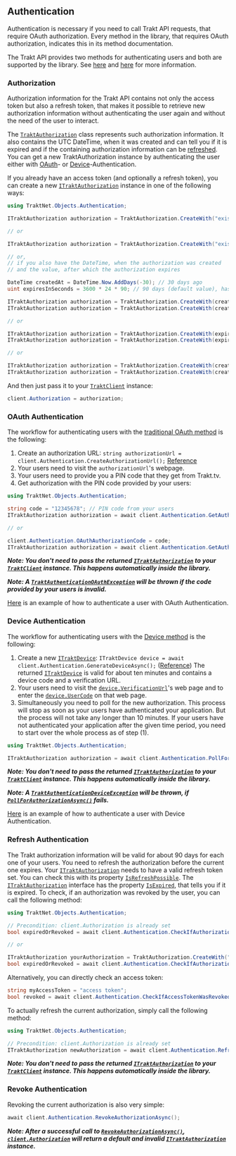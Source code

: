 ## Authentication

Authentication is necessary if you need to call Trakt API requests, that require OAuth authorization. Every method in the library, that requires OAuth authorization, indicates this in its method documentation.

The Trakt API provides two methods for authenticating users and both are supported by the library. See [here](authentication.md#oauth-authentication) and [here](authentication.md#device-authentication) for more information.

### Authorization

Authorization information for the Trakt API contains not only the access token but also a refresh token, that makes it possible to retrieve new authorization information without authenticating the user again and without the need of the user to interact.

The [`TraktAuthorization`](xref:TraktNet.Objects.Authentication.TraktAuthorization) class represents such authorization information. It also contains the UTC DateTime, when it was created and can tell you if it is expired and if the containing authorization information can be [refreshed](authentication.md#refresh-authentication). You can get a new TraktAuthorization instance by authenticating the user either with [OAuth](authentication.md#oauth-authentication)- or [Device](authentication.md#device-authentication)-Authentication.

If you already have an access token (and optionally a refresh token), you can create a new [`ITraktAuthorization`](xref:TraktNet.Objects.Authentication.ITraktAuthorization) instance in one of the following ways:

```csharp
using TraktNet.Objects.Authentication;

ITraktAuthorization authorization = TraktAuthorization.CreateWith("existing access token");

// or

ITraktAuthorization authorization = TraktAuthorization.CreateWith("existing access token", "existing refresh token");

// or,
// if you also have the DateTime, when the authorization was created
// and the value, after which the authorization expires

DateTime createdAt = DateTime.Now.AddDays(-30); // 30 days ago
uint expiresInSeconds = 3600 * 24 * 90; // 90 days (default value), has to be in seconds

ITraktAuthorization authorization = TraktAuthorization.CreateWith(createdAt, expiresInSeconds, "existing access token");
ITraktAuthorization authorization = TraktAuthorization.CreateWith(createdAt, expiresInSeconds, "existing access token", "existing refresh token");

// or

ITraktAuthorization authorization = TraktAuthorization.CreateWith(expiresInSeconds, "existing access token");
ITraktAuthorization authorization = TraktAuthorization.CreateWith(expiresInSeconds, "existing access token", "existing refresh token");

// or

ITraktAuthorization authorization = TraktAuthorization.CreateWith(createdAt, "existing access token");
ITraktAuthorization authorization = TraktAuthorization.CreateWith(createdAt, "existing access token", "existing refresh token")
```

And then just pass it to your [`TraktClient`](xref:TraktNet.TraktClient) instance:

```csharp
client.Authorization = authorization;
```

### OAuth Authentication

The workflow for authenticating users with the [traditional OAuth method](https://trakt.docs.apiary.io/#reference/authentication-oauth) is the following:

1. Create an authorization URL: `string authorizationUrl = client.Authentication.CreateAuthorizationUrl();` [Reference](xref:TraktNet.Modules.TraktAuthenticationModule.CreateAuthorizationUrl)
2. Your users need to visit the `authorizationUrl`'s webpage.
3. Your users need to provide you a PIN code that they get from Trakt.tv.
4. Get authorization with the PIN code provided by your users:

```csharp
using TraktNet.Objects.Authentication;

string code = "12345678"; // PIN code from your users
ITraktAuthorization authorization = await client.Authentication.GetAuthorizationAsync(code);

// or

client.Authentication.OAuthAuthorizationCode = code;
ITraktAuthorization authorization = await client.Authentication.GetAuthorizationAsync();
```

_**Note: You don't need to pass the returned [`ITraktAuthorization`](xref:TraktNet.Objects.Authentication.ITraktAuthorization) to your [`TraktClient`](xref:TraktNet.TraktClient) instance. This happens automatically inside the library.**_

_**Note: A [`TraktAuthenticationOAuthException`](xref:TraktNet.Exceptions.TraktAuthenticationOAuthException) will be thrown if the code provided by your users is invalid.**_

[Here](../examples/authentication/oauth-authentication.md) is an example of how to authenticate a user with OAuth Authentication.

### Device Authentication

The workflow for authenticating users with the [Device method](https://trakt.docs.apiary.io/#reference/authentication-devices) is the following:

1. Create a new [`ITraktDevice`](xref:TraktNet.Objects.Authentication.ITraktDevice): `ITraktDevice device = await client.Authentication.GenerateDeviceAsync();` ([Reference](xref:TraktNet.Modules.TraktAuthenticationModule.GenerateDeviceAsync(System.String,System.Threading.CancellationToken))) The returned [`ITraktDevice`](xref:TraktNet.Objects.Authentication.ITraktDevice) is valid for about ten minutes and contains a device code and a verification URL.
2. Your users need to visit the [`device.VerificationUrl`](xref:TraktNet.Objects.Authentication.ITraktDevice.VerificationUrl)'s web page and to enter the [`device.UserCode`](xref:TraktNet.Objects.Authentication.ITraktDevice.UserCode) on that web page.
3. Simultaneously you need to poll for the new authorization. This process will stop as soon as your users have authenticated your application. But the process will not take any longer than 10 minutes. If your users have not authenticated your application after the given time period, you need to start over the whole process as of step (1).

```csharp
using TraktNet.Objects.Authentication;

ITraktAuthorization authorization = await client.Authentication.PollForAuthorizationAsync();
```

_**Note: You don't need to pass the returned [`ITraktAuthorization`](xref:TraktNet.Objects.Authentication.ITraktAuthorization) to your [`TraktClient`](xref:TraktNet.TraktClient) instance. This happens automatically inside the library.**_

_**Note: A [`TraktAuthenticationDeviceException`](xref:TraktNet.Exceptions.TraktAuthenticationDeviceException) will be thrown, if [`PollForAuthorizationAsync()`](xref:TraktNet.Modules.TraktAuthenticationModule.PollForAuthorizationAsync(System.Threading.CancellationToken)) fails.**_

[Here](../examples/authentication/device-authentication.md) is an example of how to authenticate a user with Device Authentication.

### Refresh Authentication

The Trakt authorization information will be valid for about 90 days for each one of your users. You need to refresh the authorization before the current one expires. Your [`ITraktAuthorization`](xref:TraktNet.Objects.Authentication.ITraktAuthorization) needs to have a valid refresh token set. You can check this with its property [`IsRefreshPossible`](xref:TraktNet.Objects.Authentication.ITraktAuthorization.IsRefreshPossible). The [`ITraktAuthorization`](xref:TraktNet.Objects.Authentication.ITraktAuthorization) interface has the property [`IsExpired`](xref:TraktNet.Objects.Authentication.ITraktAuthorization.IsExpired), that tells you if it is expired. To check, if an authorization was revoked by the user, you can call the following method:

```csharp
using TraktNet.Objects.Authentication;

// Precondition: client.Authorization is already set
bool expiredOrRevoked = await client.Authentication.CheckIfAuthorizationIsExpiredOrWasRevokedAsync();

// or

ITraktAuthorization yourAuthorization = TraktAuthorization.CreateWith("access token");
bool expiredOrRevoked = await client.Authentication.CheckIfAuthorizationIsExpiredOrWasRevokedAsync(yourAuthorization);
```

Alternatively, you can directly check an access token:

```csharp
string myAccessToken = "access token";
bool revoked = await client.Authentication.CheckIfAccessTokenWasRevokedOrIsNotValidAsync(myAccessToken);
```

To actually refresh the current authorization, simply call the following method:

```csharp
using TraktNet.Objects.Authentication;

// Precondition: client.Authorization is already set
ITraktAuthorization newAuthorization = await client.Authentication.RefreshAuthorizationAsync();
```

_**Note: You don't need to pass the returned [`ITraktAuthorization`](xref:TraktNet.Objects.Authentication.ITraktAuthorization) to your [`TraktClient`](xref:TraktNet.TraktClient) instance. This happens automatically inside the library.**_

### Revoke Authentication

Revoking the current authorization is also very simple:

```csharp
await client.Authentication.RevokeAuthorizationAsync();
```

_**Note: After a successful call to [`RevokeAuthorizationAsync()`](xref:TraktNet.Modules.TraktAuthenticationModule.RevokeAuthorizationAsync(System.Threading.CancellationToken)), [`client.Authorization`](xref:TraktNet.TraktClient.Authorization) will return a default and invalid [`ITraktAuthorization`](xref:TraktNet.Objects.Authentication.ITraktAuthorization) instance.**_
